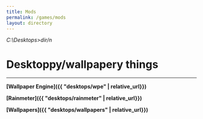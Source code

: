 ```yaml
---
title: Mods
permalink: /games/mods
layout: directory
---
```


_C:\Desktops>dir/n_

# Desktoppy/wallpapery things

---

**[Wallpaper Engine]({{ "desktops/wpe" | relative_url}})**

**[Rainmeter]({{ "desktops/rainmeter" | relative_url}})**

**[Wallpapers]({{ "desktops/wallpapers" | relative_url}})**